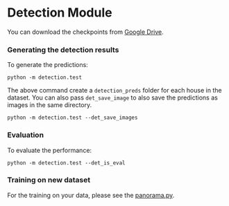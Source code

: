 # Detection Module

You can download the checkpoints from [Google Drive](https://drive.google.com/file/d/172E2vJ4x_wqH6OYNLYI_l6MH-bYbOnX6/view?usp=sharing).
### Generating the detection results
To generate the predictions:
```
python -m detection.test
```
The above command create a `detection_preds` folder for each house in the dataset. You can also pass `det_save_image` to also save the predictions as images in the same directory.
```
python -m detection.test --det_save_images 
```

### Evaluation
To evaluate the performance:
```
python -m detection.test --det_is_eval
```

### Training on new dataset
For the training on your data, please see the [panorama.py](panotools/panorama.py).


